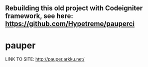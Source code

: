 ## Rebuilding this old project with Codeigniter framework, see here: https://github.com/Hypetreme/pauperci

# pauper
LINK TO SITE: http://pauper.arkku.net/
